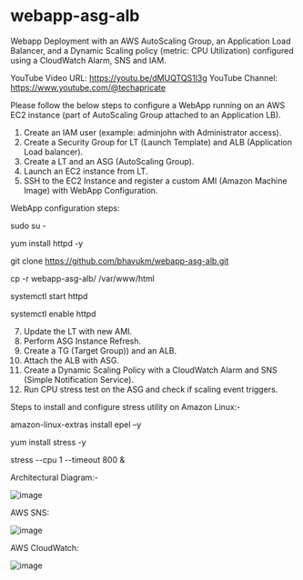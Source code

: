 # webapp-asg-alb
Webapp Deployment with an AWS AutoScaling Group, an Application Load Balancer, and a Dynamic Scaling policy (metric: CPU Utilization) configured using a CloudWatch Alarm, SNS and IAM.

YouTube Video URL: https://youtu.be/dMUQTQS1l3g
YouTube Channel: https://www.youtube.com/@techapricate

Please follow the below steps to configure a WebApp running on an AWS EC2 instance (part of AutoScaling Group attached to an Application LB).
1.	Create an IAM user (example: adminjohn with Administrator access).
2.	Create a Security Group for LT (Launch Template) and ALB (Application Load balancer).
3.	Create a LT and an ASG (AutoScaling Group).
4.	Launch an EC2 instance from LT.
5.	SSH to the EC2 Instance and register a custom AMI (Amazon Machine Image) with WebApp Configuration.

   WebApp configuration steps:
   
   sudo su -
   
   yum install httpd -y

   git clone https://github.com/bhavukm/webapp-asg-alb.git

   cp -r webapp-asg-alb/ /var/www/html

   systemctl start httpd

   systemctl enable httpd
   
7.	Update the LT with new AMI.
8.	Perform ASG Instance Refresh.
9.	Create a TG (Target Group)) and an ALB.
10.	Attach the ALB with ASG.
11.	Create a Dynamic Scaling Policy with a CloudWatch Alarm and SNS (Simple Notification Service).
12.	Run CPU stress test on the ASG and check if scaling event triggers.   

Steps to install and configure stress utility on Amazon Linux:-

amazon-linux-extras install epel –y

yum install stress -y

stress --cpu 1 --timeout 800 &

Architectural Diagram:-

![image](https://github.com/user-attachments/assets/c88d21bd-6d6e-4f78-81cc-c5543c19745e)

AWS SNS:

![image](https://github.com/user-attachments/assets/262f3c8f-93b0-4838-a63a-4e3d41b0510f)

AWS CloudWatch:

![image](https://github.com/user-attachments/assets/eca2fdc7-7b04-4387-988b-28d46eef9df2)




